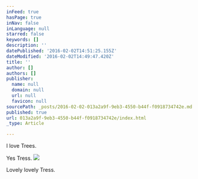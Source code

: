 ```yaml
---
inFeed: true
hasPage: true
inNav: false
inLanguage: null
starred: false
keywords: []
description: ''
datePublished: '2016-02-02T14:51:25.155Z'
dateModified: '2016-02-02T14:49:47.420Z'
title: ''
author: []
authors: []
publisher:
  name: null
  domain: null
  url: null
  favicon: null
sourcePath: _posts/2016-02-02-013a2a9f-9eb3-4550-b44f-f0918734742e.md
published: true
url: 013a2a9f-9eb3-4550-b44f-f0918734742e/index.html
_type: Article

---
```

I love Trees.

Yes Tress.
![](https://the-grid-user-content.s3-us-west-2.amazonaws.com/37570411-e6e3-45a2-a217-f8516ef08c37.jpg)

Lovely lovely Tress.
